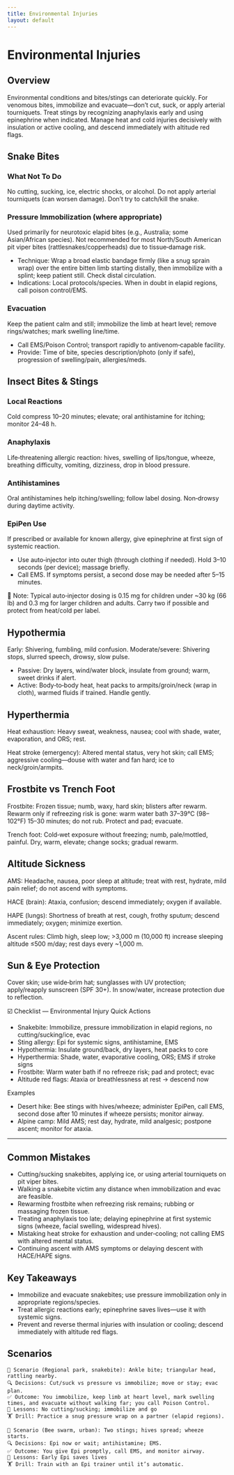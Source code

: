```yaml
---
title: Environmental Injuries
layout: default
---
```


# Environmental Injuries

## Overview
Environmental conditions and bites/stings can deteriorate quickly. For venomous bites, immobilize and evacuate—don’t cut, suck, or apply arterial tourniquets. Treat stings by recognizing anaphylaxis early and using epinephrine when indicated. Manage heat and cold injuries decisively with insulation or active cooling, and descend immediately with altitude red flags.

## Snake Bites
### What Not To Do
No cutting, sucking, ice, electric shocks, or alcohol. Do not apply arterial tourniquets (can worsen damage). Don’t try to catch/kill the snake.

### Pressure Immobilization (where appropriate)
Used primarily for neurotoxic elapid bites (e.g., Australia; some Asian/African species). Not recommended for most North/South American pit viper bites (rattlesnakes/copperheads) due to tissue‑damage risk.

- Technique: Wrap a broad elastic bandage firmly (like a snug sprain wrap) over the entire bitten limb starting distally, then immobilize with a splint; keep patient still. Check distal circulation.
- Indications: Local protocols/species. When in doubt in elapid regions, call poison control/EMS.

### Evacuation
Keep the patient calm and still; immobilize the limb at heart level; remove rings/watches; mark swelling line/time.

- Call EMS/Poison Control; transport rapidly to antivenom‑capable facility.
- Provide: Time of bite, species description/photo (only if safe), progression of swelling/pain, allergies/meds.

## Insect Bites & Stings
### Local Reactions
Cold compress 10–20 minutes; elevate; oral antihistamine for itching; monitor 24–48 h.

### Anaphylaxis
Life‑threatening allergic reaction: hives, swelling of lips/tongue, wheeze, breathing difficulty, vomiting, dizziness, drop in blood pressure.

### Antihistamines
Oral antihistamines help itching/swelling; follow label dosing. Non‑drowsy during daytime activity.

### EpiPen Use
If prescribed or available for known allergy, give epinephrine at first sign of systemic reaction.

- Use auto‑injector into outer thigh (through clothing if needed). Hold 3–10 seconds (per device); massage briefly.
- Call EMS. If symptoms persist, a second dose may be needed after 5–15 minutes.

📝 Note: Typical auto‑injector dosing is 0.15 mg for children under ~30 kg (66 lb) and 0.3 mg for larger children and adults. Carry two if possible and protect from heat/cold per label.

## Hypothermia
Early: Shivering, fumbling, mild confusion. Moderate/severe: Shivering stops, slurred speech, drowsy, slow pulse.

- Passive: Dry layers, wind/water block, insulate from ground; warm, sweet drinks if alert.
- Active: Body‑to‑body heat, heat packs to armpits/groin/neck (wrap in cloth), warmed fluids if trained. Handle gently.

## Hyperthermia
Heat exhaustion: Heavy sweat, weakness, nausea; cool with shade, water, evaporation, and ORS; rest.

Heat stroke (emergency): Altered mental status, very hot skin; call EMS; aggressive cooling—douse with water and fan hard; ice to neck/groin/armpits.

## Frostbite vs Trench Foot
Frostbite: Frozen tissue; numb, waxy, hard skin; blisters after rewarm. Rewarm only if refreezing risk is gone: warm water bath 37–39°C (98–102°F) 15–30 minutes; do not rub. Protect and pad; evacuate.

Trench foot: Cold‑wet exposure without freezing; numb, pale/mottled, painful. Dry, warm, elevate; change socks; gradual rewarm.

## Altitude Sickness
AMS: Headache, nausea, poor sleep at altitude; treat with rest, hydrate, mild pain relief; do not ascend with symptoms.

HACE (brain): Ataxia, confusion; descend immediately; oxygen if available.

HAPE (lungs): Shortness of breath at rest, cough, frothy sputum; descend immediately; oxygen; minimize exertion.

Ascent rules: Climb high, sleep low; >3,000 m (10,000 ft) increase sleeping altitude ≤500 m/day; rest days every ~1,000 m.

## Sun & Eye Protection
Cover skin; use wide‑brim hat; sunglasses with UV protection; apply/reapply sunscreen (SPF 30+). In snow/water, increase protection due to reflection.

☑️ Checklist — Environmental Injury Quick Actions
- Snakebite: Immobilize, pressure immobilization in elapid regions, no cutting/sucking/ice, evac
- Sting allergy: Epi for systemic signs, antihistamine, EMS
- Hypothermia: Insulate ground/back, dry layers, heat packs to core
- Hyperthermia: Shade, water, evaporative cooling, ORS; EMS if stroke signs
- Frostbite: Warm water bath if no refreeze risk; pad and protect; evac
- Altitude red flags: Ataxia or breathlessness at rest → descend now

Examples
- Desert hike: Bee stings with hives/wheeze; administer EpiPen, call EMS, second dose after 10 minutes if wheeze persists; monitor airway.
- Alpine camp: Mild AMS; rest day, hydrate, mild analgesic; postpone ascent; monitor for ataxia.

---

## Common Mistakes
- Cutting/sucking snakebites, applying ice, or using arterial tourniquets on pit viper bites.
- Walking a snakebite victim any distance when immobilization and evac are feasible.
- Rewarming frostbite when refreezing risk remains; rubbing or massaging frozen tissue.
- Treating anaphylaxis too late; delaying epinephrine at first systemic signs (wheeze, facial swelling, widespread hives).
- Mistaking heat stroke for exhaustion and under‑cooling; not calling EMS with altered mental status.
- Continuing ascent with AMS symptoms or delaying descent with HACE/HAPE signs.

## Key Takeaways
- Immobilize and evacuate snakebites; use pressure immobilization only in appropriate regions/species.
- Treat allergic reactions early; epinephrine saves lives—use it with systemic signs.
- Prevent and reverse thermal injuries with insulation or cooling; descend immediately with altitude red flags.

## Scenarios

```
🧭 Scenario (Regional park, snakebite): Ankle bite; triangular head, rattling nearby.
🔍 Decisions: Cut/suck vs pressure vs immobilize; move or stay; evac plan.
✅ Outcome: You immobilize, keep limb at heart level, mark swelling times, and evacuate without walking far; you call Poison Control.
🧠 Lessons: No cutting/sucking; immobilize and go
🏋️ Drill: Practice a snug pressure wrap on a partner (elapid regions).

🧭 Scenario (Bee swarm, urban): Two stings; hives spread; wheeze starts.
🔍 Decisions: Epi now or wait; antihistamine; EMS.
✅ Outcome: You give Epi promptly, call EMS, and monitor airway.
🧠 Lessons: Early Epi saves lives
🏋️ Drill: Train with an Epi trainer until it’s automatic.
```
